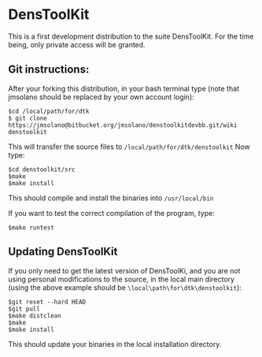 # DensToolKit

This is a first development distribution to the suite DensToolKit. For the time being, only private access will be granted.

## Git instructions:

After your forking this distribution, in your bash terminal type (note that jmsolano should be replaced by your own account login):

```
$cd /local/path/for/dtk
$ git clone https://jmsolano@bitbucket.org/jmsolano/denstoolkitdevbb.git/wiki denstoolkit
```

This will transfer the source files to ```/local/path/for/dtk/denstoolkit``` Now type:

```
$cd denstoolkit/src
$make
$make install
```

This should compile and install the binaries into ```/usr/local/bin```

If you want to test the correct compilation of the program, type:

```
$make runtest
```

## Updating DensToolKit

If you only need to get the latest version of DensToolKi, and you are not using personal modifications to the source, in the local main directory (using the above example should be ```\local\path\for\dtk\denstoolkit```):

```
$git reset --hard HEAD
$git pull
$make distclean
$make
$make install
```

This should update your binaries in the local installation directory.


